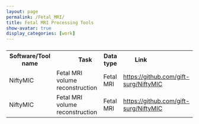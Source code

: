 ```yaml
---
layout: page
permalink: /Fetal_MRI/
title: Fetal MRI Processing Tools
show-avatar: true
display_categories: [work]
---
```


### 

<table>
<tr>
   

<th>  <img width=40/> Software/Tool name   <img width=110/></th>
  <th>  <img width=40/> Task <img width=110/> </th>
<th> <img width=30/>Data type  <img width=110/> </th>
  <th> <img width=30/>Link  <img width=110/> </th>
</tr>
   
   <tr>
<td>NiftyMIC</td>    
<td>Fetal MRI volume reconstruction</td>
<td>Fetal MRI</td>
     <td>   <a href="https://github.com/gift-surg/NiftyMIC">https://github.com/gift-surg/NiftyMIC</a></td>
</tr>
  
  <tr>
<td>NiftyMIC</td>    
<td>Fetal MRI volume reconstruction</td>
<td>Fetal MRI</td>
     <td>   <a href="https://github.com/gift-surg/NiftyMIC">https://github.com/gift-surg/NiftyMIC</a></td>
</tr>
  
  
 </table>
